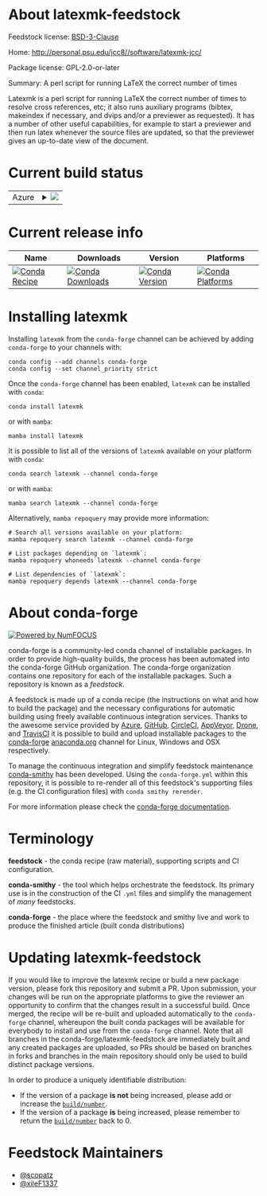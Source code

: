 About latexmk-feedstock
=======================

Feedstock license: [BSD-3-Clause](https://github.com/conda-forge/latexmk-feedstock/blob/main/LICENSE.txt)

Home: http://personal.psu.edu/jcc8//software/latexmk-jcc/

Package license: GPL-2.0-or-later

Summary: A perl script for running LaTeX the correct number of times

Latexmk is a perl script for running LaTeX the correct number of times to
resolve cross references, etc; it also runs auxiliary programs (bibtex,
makeindex if necessary, and dvips and/or a previewer as requested).
It has a number of other useful capabilities, for example to start
a previewer and then run latex whenever the source files are updated,
so that the previewer gives an up-to-date view of the document.


Current build status
====================


<table>
    
  <tr>
    <td>Azure</td>
    <td>
      <details>
        <summary>
          <a href="https://dev.azure.com/conda-forge/feedstock-builds/_build/latest?definitionId=5208&branchName=main">
            <img src="https://dev.azure.com/conda-forge/feedstock-builds/_apis/build/status/latexmk-feedstock?branchName=main">
          </a>
        </summary>
        <table>
          <thead><tr><th>Variant</th><th>Status</th></tr></thead>
          <tbody><tr>
              <td>linux_64</td>
              <td>
                <a href="https://dev.azure.com/conda-forge/feedstock-builds/_build/latest?definitionId=5208&branchName=main">
                  <img src="https://dev.azure.com/conda-forge/feedstock-builds/_apis/build/status/latexmk-feedstock?branchName=main&jobName=linux&configuration=linux%20linux_64_" alt="variant">
                </a>
              </td>
            </tr><tr>
              <td>osx_64</td>
              <td>
                <a href="https://dev.azure.com/conda-forge/feedstock-builds/_build/latest?definitionId=5208&branchName=main">
                  <img src="https://dev.azure.com/conda-forge/feedstock-builds/_apis/build/status/latexmk-feedstock?branchName=main&jobName=osx&configuration=osx%20osx_64_" alt="variant">
                </a>
              </td>
            </tr><tr>
              <td>win_64</td>
              <td>
                <a href="https://dev.azure.com/conda-forge/feedstock-builds/_build/latest?definitionId=5208&branchName=main">
                  <img src="https://dev.azure.com/conda-forge/feedstock-builds/_apis/build/status/latexmk-feedstock?branchName=main&jobName=win&configuration=win%20win_64_" alt="variant">
                </a>
              </td>
            </tr>
          </tbody>
        </table>
      </details>
    </td>
  </tr>
</table>

Current release info
====================

| Name | Downloads | Version | Platforms |
| --- | --- | --- | --- |
| [![Conda Recipe](https://img.shields.io/badge/recipe-latexmk-green.svg)](https://anaconda.org/conda-forge/latexmk) | [![Conda Downloads](https://img.shields.io/conda/dn/conda-forge/latexmk.svg)](https://anaconda.org/conda-forge/latexmk) | [![Conda Version](https://img.shields.io/conda/vn/conda-forge/latexmk.svg)](https://anaconda.org/conda-forge/latexmk) | [![Conda Platforms](https://img.shields.io/conda/pn/conda-forge/latexmk.svg)](https://anaconda.org/conda-forge/latexmk) |

Installing latexmk
==================

Installing `latexmk` from the `conda-forge` channel can be achieved by adding `conda-forge` to your channels with:

```
conda config --add channels conda-forge
conda config --set channel_priority strict
```

Once the `conda-forge` channel has been enabled, `latexmk` can be installed with `conda`:

```
conda install latexmk
```

or with `mamba`:

```
mamba install latexmk
```

It is possible to list all of the versions of `latexmk` available on your platform with `conda`:

```
conda search latexmk --channel conda-forge
```

or with `mamba`:

```
mamba search latexmk --channel conda-forge
```

Alternatively, `mamba repoquery` may provide more information:

```
# Search all versions available on your platform:
mamba repoquery search latexmk --channel conda-forge

# List packages depending on `latexmk`:
mamba repoquery whoneeds latexmk --channel conda-forge

# List dependencies of `latexmk`:
mamba repoquery depends latexmk --channel conda-forge
```


About conda-forge
=================

[![Powered by
NumFOCUS](https://img.shields.io/badge/powered%20by-NumFOCUS-orange.svg?style=flat&colorA=E1523D&colorB=007D8A)](https://numfocus.org)

conda-forge is a community-led conda channel of installable packages.
In order to provide high-quality builds, the process has been automated into the
conda-forge GitHub organization. The conda-forge organization contains one repository
for each of the installable packages. Such a repository is known as a *feedstock*.

A feedstock is made up of a conda recipe (the instructions on what and how to build
the package) and the necessary configurations for automatic building using freely
available continuous integration services. Thanks to the awesome service provided by
[Azure](https://azure.microsoft.com/en-us/services/devops/), [GitHub](https://github.com/),
[CircleCI](https://circleci.com/), [AppVeyor](https://www.appveyor.com/),
[Drone](https://cloud.drone.io/welcome), and [TravisCI](https://travis-ci.com/)
it is possible to build and upload installable packages to the
[conda-forge](https://anaconda.org/conda-forge) [anaconda.org](https://anaconda.org/)
channel for Linux, Windows and OSX respectively.

To manage the continuous integration and simplify feedstock maintenance
[conda-smithy](https://github.com/conda-forge/conda-smithy) has been developed.
Using the ``conda-forge.yml`` within this repository, it is possible to re-render all of
this feedstock's supporting files (e.g. the CI configuration files) with ``conda smithy rerender``.

For more information please check the [conda-forge documentation](https://conda-forge.org/docs/).

Terminology
===========

**feedstock** - the conda recipe (raw material), supporting scripts and CI configuration.

**conda-smithy** - the tool which helps orchestrate the feedstock.
                   Its primary use is in the construction of the CI ``.yml`` files
                   and simplify the management of *many* feedstocks.

**conda-forge** - the place where the feedstock and smithy live and work to
                  produce the finished article (built conda distributions)


Updating latexmk-feedstock
==========================

If you would like to improve the latexmk recipe or build a new
package version, please fork this repository and submit a PR. Upon submission,
your changes will be run on the appropriate platforms to give the reviewer an
opportunity to confirm that the changes result in a successful build. Once
merged, the recipe will be re-built and uploaded automatically to the
`conda-forge` channel, whereupon the built conda packages will be available for
everybody to install and use from the `conda-forge` channel.
Note that all branches in the conda-forge/latexmk-feedstock are
immediately built and any created packages are uploaded, so PRs should be based
on branches in forks and branches in the main repository should only be used to
build distinct package versions.

In order to produce a uniquely identifiable distribution:
 * If the version of a package **is not** being increased, please add or increase
   the [``build/number``](https://docs.conda.io/projects/conda-build/en/latest/resources/define-metadata.html#build-number-and-string).
 * If the version of a package **is** being increased, please remember to return
   the [``build/number``](https://docs.conda.io/projects/conda-build/en/latest/resources/define-metadata.html#build-number-and-string)
   back to 0.

Feedstock Maintainers
=====================

* [@scopatz](https://github.com/scopatz/)
* [@xileF1337](https://github.com/xileF1337/)


